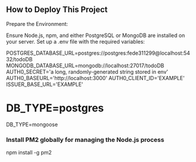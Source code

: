 ## How to Deploy This Project
Prepare the Environment:

Ensure Node.js, npm, and either PostgreSQL or MongoDB are installed on your server.
Set up a .env file with the required variables:

POSTGRES_DATABASE_URL=postgres://postgres:fede311299@localhost:5432/todoDB
MONGODB_DATABASE_URL=mongodb://localhost:27017/todoDB
AUTH0_SECRET='a long, randomly-generated string stored in env'
AUTH0_BASEURL='http://localhost:3000'
AUTH0_CLIENT_ID='EXAMPLE'
ISSUER_BASE_URL='EXAMPLE'
# DB_TYPE=postgres
DB_TYPE=mongoose

### Install PM2 globally for managing the Node.js process
npm install -g pm2

